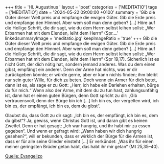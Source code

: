 +++
title = 'Hl. Augustinus  '
layout = 'post'
categories = ['MEDITATIO']
tags = ['MEDITATIO']
date = '2024-05-22 09:00:00 +0100'
summary = 'Gib die Güter dieser Welt preis und empfange die ewigen Güter. Gib die Erde preis und empfange den Himmel. Aber wem soll man denn geben? […] Höre auf die Heilige Schrift, die dir sagt, wie du dem Herrn selbst leihen sollst: „Wer Erbarmen hat mit dem Elenden, leiht dem Herrn“ (Spr....'
linkedsummaryImage = 'meditatio.jpg'
keepImageRatio = 'true'
+++
Gib die Güter dieser Welt preis und empfange die ewigen Güter. Gib die Erde preis und empfange den Himmel. Aber wem soll man denn geben? […] Höre auf die Heilige Schrift, die dir sagt, wie du dem Herrn selbst leihen sollst: „Wer Erbarmen hat mit dem Elenden, leiht dem Herrn“ (Spr 19,17).<!--more--> Sicherlich ist es nicht Gott, der dich nötig hat, sondern jemand anderes. Was du dem einen gibst, empfängt ein anderer. Denn der Arme hat nichts, was er dir zurückgeben könnte; er würde gerne, aber er kann nichts finden; ihm bleibt nur sein guter Wille, für dich zu beten. Doch wenn ein Armer für dich betet, dann ist es, als sage er zu Gott: „Herr, ich habe ein Darlehen erhalten, bürge du für mich.“ Wenn also der Arme, mit dem du zu tun hast, zahlungsunfähig ist, dann hat er einen guten Bürgen, denn Gott spricht zu dir: „Gib vertrauensvoll, denn der Bürge bin ich […] Ich bin es, der vergelten wird, ich bin es, der empfängt, ich bin es, dem du gibst“.

Glaubst du, dass Gott zu dir sagt: „Ich bin es, der empfängt, ich bin es, dem du gibst“? Ja, gewiss, wenn Christus Gott ist, und daran gibt es keinen Zweifel. Denn er hat gesagt: „Ich war hungrig, und ihr habt mir zu essen gegeben“. Und wenn er gefragt wird: „Wann haben wir dich hungrig gesehen?“, will er bekunden, dass er wirklich der Bürge für die Armen ist, dass er für alle seine Glieder einsteht […] Er verkündet: „Was ihr für einen meiner geringsten Brüder getan habt, das habt ihr mir getan“ (Mt 25,35–40).


[Quelle: Evangelizo](https://evangeliumtagfuertag.org/DE/gospel)
